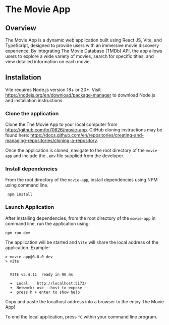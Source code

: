 # The Movie App

## Overview

The Movie App is a dynamic web application built using React JS, Vite, and TypeScript, designed to provide users with an immersive movie discovery experience. By integrating The Movie Database (TMDb) API, the app allows users to explore a wide variety of movies, search for specific titles, and view detailed information on each movie.

## Installation

Vite requires Node.js version 18+ or 20+. Visit https://nodejs.org/en/download/package-manager to download Node.js and installation instructions.

### Clone the application

Clone the The Movie App to your local computer from https://github.com/tn70626/movie-app. GitHub cloning instructions may be found here: https://docs.github.com/en/repositories/creating-and-managing-repositories/cloning-a-repository.

Once the application is cloned, navigate to the root directory of the `movie-app` and include the `.env` file supplied from the developer.

### Install dependencies

From the root directory of the `movie-app`, install dependencies using NPM using command line.

```
 npm install
```

### Launch Application

After installing dependencies, from the root directory of the `movie-app` in command line, run the application using:

```
npm run dev
```

The application will be started and `Vite` will share the local address of the application. Example:

```
> movie-app@0.0.0 dev
> vite


  VITE v5.4.11  ready in 90 ms

  ➜  Local:   http://localhost:5173/
  ➜  Network: use --host to expose
  ➜  press h + enter to show help
```

Copy and paste the localhost address into a browser to the enjoy The Movie App!

To end the local application, press `^C` within your command line program.
